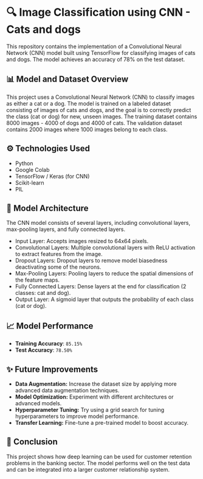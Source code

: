 # 🔍 Image Classification using CNN - Cats and dogs

This repository contains the implementation of a Convolutional Neural Network (CNN) model built using TensorFlow for classifying images of cats and dogs. The model achieves an accuracy of 78% on the test dataset.

## 📊 Model and Dataset Overview

This project uses a Convolutional Neural Network (CNN) to classify images as either a cat or a dog. The model is trained on a labeled dataset consisting of images of cats and dogs, and the goal is to correctly predict the class (cat or dog) for new, unseen images. The training dataset contains 8000 images - 4000 of dogs and 4000 of cats. The validation dataset contains 2000 images where 1000 images belong to each class.

## ⚙️ Technologies Used

- Python
- Google Colab
- TensorFlow / Keras (for CNN)
- Scikit-learn
- PIL

## 🧠 Model Architecture

The CNN model consists of several layers, including convolutional layers, max-pooling layers, and fully connected layers.

- Input Layer: Accepts images resized to 64x64 pixels.
- Convolutional Layers: Multiple convolutional layers with ReLU activation to extract features from the image.
- Dropout Layers: Dropout layers to remove model biasedness deactivating some of the neurons.
- Max-Pooling Layers: Pooling layers to reduce the spatial dimensions of the feature maps.
- Fully Connected Layers: Dense layers at the end for classification (2 classes: cat and dog).
- Output Layer: A sigmoid layer that outputs the probability of each class (cat or dog).


## 📈 Model Performance

- **Training Accuracy**: `85.15%`
- **Test Accuracy**: `78.50%`

## ✨ Future Improvements

- <b>Data Augmentation:</b> Increase the dataset size by applying more advanced data augmentation techniques.
- <b>Model Optimization:</b> Experiment with different architectures or advanced models.
- <b>Hyperparameter Tuning:</b> Try using a grid search for tuning hyperparameters to improve model performance.
- <b>Transfer Learning:</b> Fine-tune a pre-trained model to boost accuracy.


## 📌 Conclusion

This project shows how deep learning can be used for customer retention problems in the banking sector. The model performs well on the test data and can be integrated into a larger customer relationship system.

